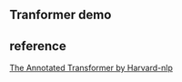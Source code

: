 Tranformer demo
--
## 

##  reference
[The Annotated Transformer by Harvard-nlp](http://nlp.seas.harvard.edu/2018/04/03/attention.html)